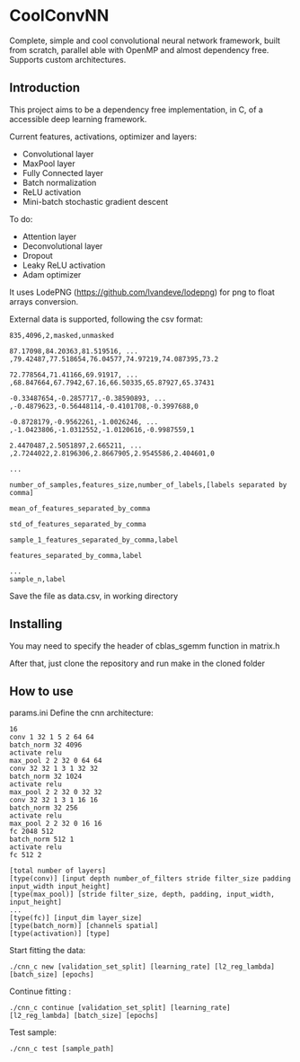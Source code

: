 # CoolConvNN
Complete, simple and cool convolutional neural network framework, built from scratch, parallel able with OpenMP and almost dependency free. Supports custom architectures.

## Introduction

This project aims to be a dependency free implementation, in C, of a accessible deep learning framework.

Current features, activations, optimizer and layers:

* Convolutional layer
* MaxPool layer
* Fully Connected layer
* Batch normalization
* ReLU activation
* Mini-batch stochastic gradient descent

To do:
* Attention layer
* Deconvolutional layer
* Dropout
* Leaky ReLU activation
* Adam optimizer

It uses LodePNG (https://github.com/lvandeve/lodepng) for png to float arrays conversion.

External data is supported, following the csv format:

```
835,4096,2,masked,unmasked

87.17098,84.20363,81.519516, ... ,79.42487,77.518654,76.04577,74.97219,74.087395,73.2

72.778564,71.41166,69.91917, ... ,68.847664,67.7942,67.16,66.50335,65.87927,65.37431

-0.33487654,-0.2857717,-0.38590893, ... ,-0.4879623,-0.56448114,-0.4101708,-0.3997688,0

-0.8728179,-0.9562261,-1.0026246, ... ,-1.0423806,-1.0312552,-1.0120616,-0.9987559,1

2.4470487,2.5051897,2.665211, ... ,2.7244022,2.8196306,2.8667905,2.9545586,2.404601,0

...

number_of_samples,features_size,number_of_labels,[labels separated by comma]

mean_of_features_separated_by_comma

std_of_features_separated_by_comma

sample_1_features_separated_by_comma,label

features_separated_by_comma,label

...
sample_n,label
```

Save the file as data.csv, in working directory

## Installing

You may need to specify the header of cblas_sgemm function in matrix.h

After that, just clone the repository and run make in the cloned folder

## How to use

params.ini Define the cnn architecture:

```
16
conv 1 32 1 5 2 64 64
batch_norm 32 4096
activate relu
max_pool 2 2 32 0 64 64
conv 32 32 1 3 1 32 32
batch_norm 32 1024
activate relu
max_pool 2 2 32 0 32 32
conv 32 32 1 3 1 16 16
batch_norm 32 256
activate relu
max_pool 2 2 32 0 16 16
fc 2048 512
batch_norm 512 1
activate relu
fc 512 2
```

```
[total number of layers]
[type(conv)] [input depth number_of_filters stride filter_size padding input_width input_height]
[type(max_pool)] [stride filter_size, depth, padding, input_width, input_height]
...
[type(fc)] [input_dim layer_size]
[type(batch_norm)] [channels spatial]
[type(activation)] [type]
```

Start fitting the data:

```
./cnn_c new [validation_set_split] [learning_rate] [l2_reg_lambda] [batch_size] [epochs] 
```

Continue fitting :

```
./cnn_c continue [validation_set_split] [learning_rate] [l2_reg_lambda] [batch_size] [epochs]
```

Test sample:

```
./cnn_c test [sample_path]
```



